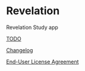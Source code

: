 # Revelation
Revelation Study app

[TODO](./_docs/TODO.txt)

[Changelog](./CHANGELOG.md)

[End-User License Agreement](./LICENSE)